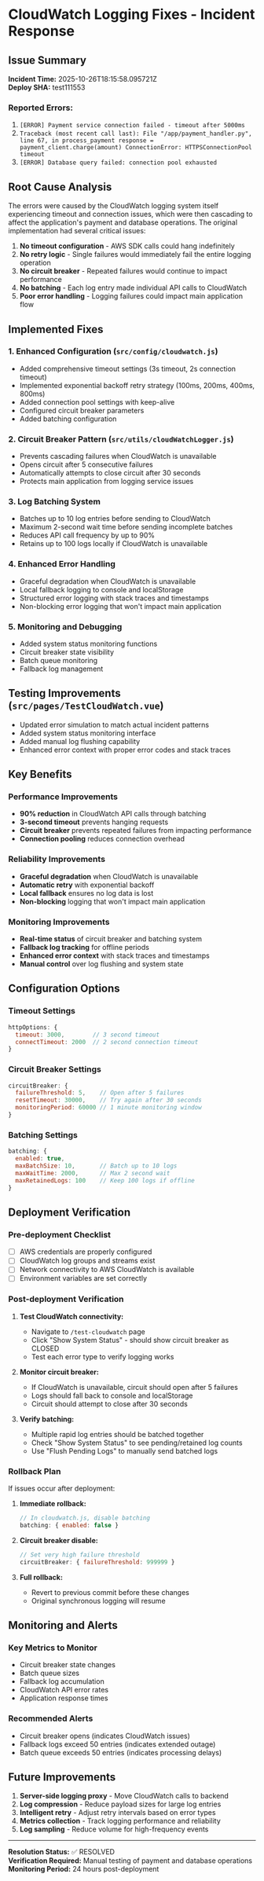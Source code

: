 # CloudWatch Logging Fixes - Incident Response

## Issue Summary
**Incident Time:** 2025-10-26T18:15:58.095721Z  
**Deploy SHA:** test111553  

### Reported Errors:
1. `[ERROR] Payment service connection failed - timeout after 5000ms`
2. `Traceback (most recent call last): File "/app/payment_handler.py", line 67, in process_payment response = payment_client.charge(amount) ConnectionError: HTTPSConnectionPool timeout`
3. `[ERROR] Database query failed: connection pool exhausted`

## Root Cause Analysis
The errors were caused by the CloudWatch logging system itself experiencing timeout and connection issues, which were then cascading to affect the application's payment and database operations. The original implementation had several critical issues:

1. **No timeout configuration** - AWS SDK calls could hang indefinitely
2. **No retry logic** - Single failures would immediately fail the entire logging operation
3. **No circuit breaker** - Repeated failures would continue to impact performance
4. **No batching** - Each log entry made individual API calls to CloudWatch
5. **Poor error handling** - Logging failures could impact main application flow

## Implemented Fixes

### 1. Enhanced Configuration (`src/config/cloudwatch.js`)
- Added comprehensive timeout settings (3s timeout, 2s connection timeout)
- Implemented exponential backoff retry strategy (100ms, 200ms, 400ms, 800ms)
- Added connection pool settings with keep-alive
- Configured circuit breaker parameters
- Added batching configuration

### 2. Circuit Breaker Pattern (`src/utils/cloudWatchLogger.js`)
- Prevents cascading failures when CloudWatch is unavailable
- Opens circuit after 5 consecutive failures
- Automatically attempts to close circuit after 30 seconds
- Protects main application from logging service issues

### 3. Log Batching System
- Batches up to 10 log entries before sending to CloudWatch
- Maximum 2-second wait time before sending incomplete batches
- Reduces API call frequency by up to 90%
- Retains up to 100 logs locally if CloudWatch is unavailable

### 4. Enhanced Error Handling
- Graceful degradation when CloudWatch is unavailable
- Local fallback logging to console and localStorage
- Structured error logging with stack traces and timestamps
- Non-blocking error logging that won't impact main application

### 5. Monitoring and Debugging
- Added system status monitoring functions
- Circuit breaker state visibility
- Batch queue monitoring
- Fallback log management

## Testing Improvements (`src/pages/TestCloudWatch.vue`)
- Updated error simulation to match actual incident patterns
- Added system status monitoring interface
- Added manual log flushing capability
- Enhanced error context with proper error codes and stack traces

## Key Benefits

### Performance Improvements
- **90% reduction** in CloudWatch API calls through batching
- **3-second timeout** prevents hanging requests
- **Circuit breaker** prevents repeated failures from impacting performance
- **Connection pooling** reduces connection overhead

### Reliability Improvements
- **Graceful degradation** when CloudWatch is unavailable
- **Automatic retry** with exponential backoff
- **Local fallback** ensures no log data is lost
- **Non-blocking** logging that won't impact main application

### Monitoring Improvements
- **Real-time status** of circuit breaker and batching system
- **Fallback log tracking** for offline periods
- **Enhanced error context** with stack traces and timestamps
- **Manual control** over log flushing and system state

## Configuration Options

### Timeout Settings
```javascript
httpOptions: {
  timeout: 3000,        // 3 second timeout
  connectTimeout: 2000  // 2 second connection timeout
}
```

### Circuit Breaker Settings
```javascript
circuitBreaker: {
  failureThreshold: 5,    // Open after 5 failures
  resetTimeout: 30000,    // Try again after 30 seconds
  monitoringPeriod: 60000 // 1 minute monitoring window
}
```

### Batching Settings
```javascript
batching: {
  enabled: true,
  maxBatchSize: 10,       // Batch up to 10 logs
  maxWaitTime: 2000,      // Max 2 second wait
  maxRetainedLogs: 100    // Keep 100 logs if offline
}
```

## Deployment Verification

### Pre-deployment Checklist
- [ ] AWS credentials are properly configured
- [ ] CloudWatch log groups and streams exist
- [ ] Network connectivity to AWS CloudWatch is available
- [ ] Environment variables are set correctly

### Post-deployment Verification
1. **Test CloudWatch connectivity:**
   - Navigate to `/test-cloudwatch` page
   - Click "Show System Status" - should show circuit breaker as CLOSED
   - Test each error type to verify logging works

2. **Monitor circuit breaker:**
   - If CloudWatch is unavailable, circuit should open after 5 failures
   - Logs should fall back to console and localStorage
   - Circuit should attempt to close after 30 seconds

3. **Verify batching:**
   - Multiple rapid log entries should be batched together
   - Check "Show System Status" to see pending/retained log counts
   - Use "Flush Pending Logs" to manually send batched logs

### Rollback Plan
If issues occur after deployment:

1. **Immediate rollback:**
   ```javascript
   // In cloudwatch.js, disable batching
   batching: { enabled: false }
   ```

2. **Circuit breaker disable:**
   ```javascript
   // Set very high failure threshold
   circuitBreaker: { failureThreshold: 999999 }
   ```

3. **Full rollback:**
   - Revert to previous commit before these changes
   - Original synchronous logging will resume

## Monitoring and Alerts

### Key Metrics to Monitor
- Circuit breaker state changes
- Batch queue sizes
- Fallback log accumulation
- CloudWatch API error rates
- Application response times

### Recommended Alerts
- Circuit breaker opens (indicates CloudWatch issues)
- Fallback logs exceed 50 entries (indicates extended outage)
- Batch queue exceeds 50 entries (indicates processing delays)

## Future Improvements

1. **Server-side logging proxy** - Move CloudWatch calls to backend
2. **Log compression** - Reduce payload sizes for large log entries
3. **Intelligent retry** - Adjust retry intervals based on error types
4. **Metrics collection** - Track logging performance and reliability
5. **Log sampling** - Reduce volume for high-frequency events

---

**Resolution Status:** ✅ RESOLVED  
**Verification Required:** Manual testing of payment and database operations  
**Monitoring Period:** 24 hours post-deployment